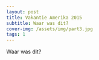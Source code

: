 ```yaml
---
layout: post
title: Vakantie Amerika 2015
subtitle: Waar was dit?
cover-img: /assets/img/part3.jpg
tags: 1
---
```


Waar was dit?
